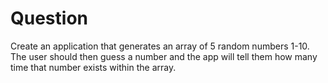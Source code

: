 # Question
Create an application that generates an array of 5 random numbers 1-10.  
The user should then guess a number and the app will tell them how many time that number exists within the array.
